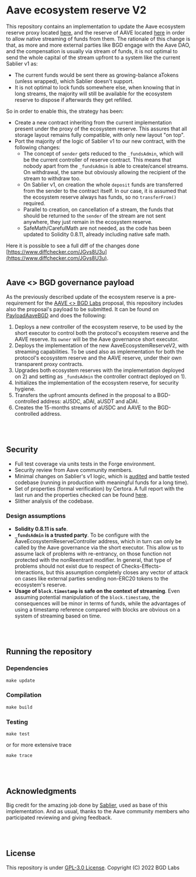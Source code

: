 # Aave ecosystem reserve V2

This repository contains an implementation to update the Aave ecosystem reserve proxy located [here](https://etherscan.io/address/0x464c71f6c2f760dda6093dcb91c24c39e5d6e18c), and the reserve of AAVE located [here](https://etherscan.io/address/0x25f2226b597e8f9514b3f68f00f494cf4f286491) in order to allow native streaming of funds from them.
The rationale of this change is that, as more and more external parties like BGD engage with the Aave DAO, and the compensation is usually via stream of funds, it is not optimal to send the whole capital of the stream upfront to a system like the current Sablier v1 as:

- The current funds would be sent there as growing-balance aTokens (unless wrapped), which Sablier doesn't support.
- It is not optimal to lock funds somewhere else, when knowing that in long streams, the majority will still be available for the ecosystem reserve to dispose if afterwards they get refilled.

So in order to enable this, the strategy has been:

- Create a new contract inheriting from the current implementation present under the proxy of the ecosystem reserve. This assures that all storage layout remains fully compatible, with only new layout "on top".
- Port the majority of the logic of Sablier v1 to our new contract, with the following changes:
  - The concept of `sender` gets reduced to the `_fundsAdmin`, which will be the current controller of reserve contract. This means that nobody apart from the `_fundsAdmin` is able to create/cancel streams. On withdrawal, the same but obviously allowing the recipient of the stream to withdraw too.
  - On Sablier v1, on creation the whole `deposit` funds are transferred from the sender to the contract itself. In our case, it is assumed that the ecosystem reserve always has funds, so no `transferFrom()` required.
  - Parallel to creation, on cancellation of a stream, the funds that should be returned to the `sender` of the stream are not sent anywhere, they just remain in the ecosystem reserve.
  - SafeMath/CarefulMath are not needed, as the code has been updated to Solidity 0.8.11, already including native safe math.

Here it is possible to see a full diff of the changes done [https://www.diffchecker.com/JGvs8U3u](https://www.diffchecker.com/JGvs8U3u).
<br>
<br>

## Aave <> BGD governance payload

As the previously described update of the ecosystem reserve is a pre-requirement for the [AAVE <> BGD Labs](https://governance.aave.com/t/aave-bored-ghosts-developing-bgd/7527) proposal, this repository includes also the proposal's payload to be submitted.
It can be found on [PayloadAaveBGD](./src/PayloadAaveBGD.sol) and does the following:
1. Deploys a new controller of the ecosystem reserve, to be used by the short executor to control both the protocol's ecosystem reserve and the AAVE reserve. Its `owner` will be the Aave governance short executor.
2. Deploys the implementation of the new AaveEcosystemReserveV2, with streaming capabilities. To be used also as implementation for both the protocol's ecosystem reserve and the AAVE reserve, under their own transparent proxy contracts.
3. Upgrades both ecosystem reserves with the implementation deployed on 2) and setting as `_fundsAdmin` the controller contract deployed on 1).
4. Initializes the implementation of the ecosystem reserve, for security hygiene.
5. Transfers the upfront amounts defined in the proposal to a BGD-controlled address: aUSDC, aDAI, aUSDT and aDAI.
6. Creates the 15-months streams of aUSDC and AAVE to the BGD-controlled address.

<br>
<br>

## Security

- Full test coverage via units tests in the Forge environment.
- Security review from Aave community members.
- Minimal changes on Sablier's v1 logic, which is [audited](https://medium.com/sablier/sablier-v1-is-live-5a5350db16ae) and battle tested codebase (running in production with meaningful funds for a long time).
- Set of properties (formal verification) by Certora. A full report with the last run and the properties checked can be found [here](./certora/README.md).
- Slither analysis of the codebase.

### Design assumptions
- **Solidity 0.8.11 is safe**.
- **`_fundsAdmin` is a trusted party**. To be configure with the AaveEcosystemReserveController address, which in turn can only be called by the Aave governance via the short executor. This allow us to assume lack of problems with re-entrancy, on those function not protected with the nonReentrant modifier. In general, that type of problems should not exist due to respect of Checks-Effects-Interactions, but this assumption completely closes any vector of attack on cases like external parties sending non-ERC20 tokens to the ecosystem's reserve.
- **Usage of `block.timestamp` is safe on the context of streaming**. Even assuming potential manipulation of the `block.timestamp`, the consequences will be minor in terms of funds, while the advantages of using a timestamp reference compared with blocks are obvious on a system of streaming based on time.

<br>
<br>

## Running the repository

### Dependencies

```
make update
```

### Compilation

```
make build
```

### Testing

```
make test
```

or for more extensive trace

```
make trace
```

<br>
<br>

## Acknowledgments

Big credit for the amazing job done by [Sablier](https://sablier.finance/), used as base of this implementation.
And as usual, thanks to the Aave community members who participated reviewing and giving feedback.

<br>
<br>

## License

This repository is under [GPL-3.0 License](./LICENSE).
Copyright (C) 2022 BGD Labs
